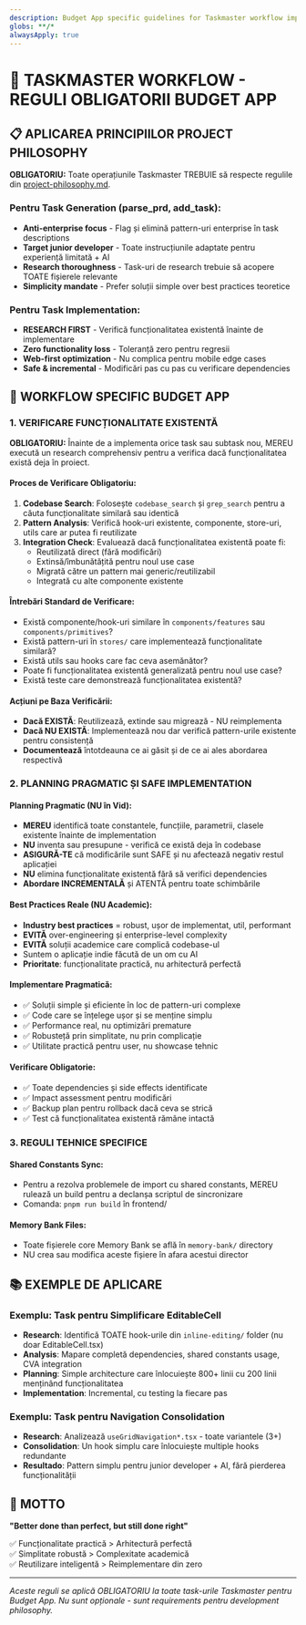 ```yaml
---
description: Budget App specific guidelines for Taskmaster workflow implementation
globs: **/*
alwaysApply: true
---
```


# 🎯 TASKMASTER WORKFLOW - REGULI OBLIGATORII BUDGET APP

## 📋 APLICAREA PRINCIPIILOR PROJECT PHILOSOPHY

**OBLIGATORIU:** Toate operațiunile Taskmaster TREBUIE să respecte regulile din [project-philosophy.md](mdc:.roo/rules/project-philosophy.md).

### **Pentru Task Generation (parse_prd, add_task):**
- **Anti-enterprise focus** - Flag și elimină pattern-uri enterprise în task descriptions
- **Target junior developer** - Toate instrucțiunile adaptate pentru experiență limitată + AI
- **Research thoroughness** - Task-uri de research trebuie să acopere TOATE fișierele relevante
- **Simplicity mandate** - Prefer soluții simple over best practices teoretice

### **Pentru Task Implementation:**
- **RESEARCH FIRST** - Verifică funcționalitatea existentă înainte de implementare
- **Zero functionality loss** - Toleranță zero pentru regresii
- **Web-first optimization** - Nu complica pentru mobile edge cases
- **Safe & incremental** - Modificări pas cu pas cu verificare dependencies

## 🚀 WORKFLOW SPECIFIC BUDGET APP

### **1. VERIFICARE FUNCȚIONALITATE EXISTENTĂ**

**OBLIGATORIU:** Înainte de a implementa orice task sau subtask nou, MEREU execută un research comprehensiv pentru a verifica dacă funcționalitatea există deja în proiect.

#### Proces de Verificare Obligatoriu:
1. **Codebase Search**: Folosește `codebase_search` și `grep_search` pentru a căuta funcționalitate similară sau identică
2. **Pattern Analysis**: Verifică hook-uri existente, componente, store-uri, utils care ar putea fi reutilizate
3. **Integration Check**: Evaluează dacă funcționalitatea existentă poate fi:
   - Reutilizată direct (fără modificări)
   - Extinsă/îmbunătățită pentru noul use case
   - Migrată către un pattern mai generic/reutilizabil
   - Integrată cu alte componente existente

#### Întrebări Standard de Verificare:
- Există componente/hook-uri similare în `components/features` sau `components/primitives`?
- Există pattern-uri în `stores/` care implementează funcționalitate similară?
- Există utils sau hooks care fac ceva asemănător?
- Poate fi funcționalitatea existentă generalizată pentru noul use case?
- Există teste care demonstrează funcționalitatea existentă?

#### Acțiuni pe Baza Verificării:
- **Dacă EXISTĂ**: Reutilizează, extinde sau migrează - NU reimplementa
- **Dacă NU EXISTĂ**: Implementează nou dar verifică pattern-urile existente pentru consistență
- **Documentează** întotdeauna ce ai găsit și de ce ai ales abordarea respectivă

### **2. PLANNING PRAGMATIC ȘI SAFE IMPLEMENTATION**

#### Planning Pragmatic (NU în Vid):
- **MEREU** identifică toate constantele, funcțiile, parametrii, clasele existente înainte de implementation
- **NU** inventa sau presupune - verifică ce există deja în codebase
- **ASIGURĂ-TE** că modificările sunt SAFE și nu afectează negativ restul aplicației
- **NU** elimina funcționalitate existentă fără să verifici dependencies
- **Abordare INCREMENTALĂ** și ATENTĂ pentru toate schimbările

#### Best Practices Reale (NU Academic):
- **Industry best practices** = robust, ușor de implementat, util, performant
- **EVITĂ** over-engineering și enterprise-level complexity
- **EVITĂ** soluții academice care complică codebase-ul
- Suntem o aplicație indie făcută de un om cu AI
- **Prioritate**: funcționalitate practică, nu arhitectură perfectă

#### Implementare Pragmatică:
- ✅ Soluții simple și eficiente în loc de pattern-uri complexe
- ✅ Code care se înțelege ușor și se menține simplu
- ✅ Performance real, nu optimizări premature
- ✅ Robusteță prin simplitate, nu prin complicație
- ✅ Utilitate practică pentru user, nu showcase tehnic

#### Verificare Obligatorie:
- ✅ Toate dependencies și side effects identificate
- ✅ Impact assessment pentru modificări
- ✅ Backup plan pentru rollback dacă ceva se strică
- ✅ Test că funcționalitatea existentă rămâne intactă

### **3. REGULI TEHNICE SPECIFICE**

#### Shared Constants Sync:
- Pentru a rezolva problemele de import cu shared constants, MEREU rulează un build pentru a declanșa scriptul de sincronizare
- Comanda: `pnpm run build` în frontend/

#### Memory Bank Files:
- Toate fișierele core Memory Bank se află în `memory-bank/` directory
- NU crea sau modifica aceste fișiere în afara acestui director

## 📚 EXEMPLE DE APLICARE

### Exemplu: Task pentru Simplificare EditableCell
- **Research**: Identifică TOATE hook-urile din `inline-editing/` folder (nu doar EditableCell.tsx)
- **Analysis**: Mapare completă dependencies, shared constants usage, CVA integration
- **Planning**: Simple architecture care înlocuiește 800+ linii cu 200 linii menținând funcționalitatea
- **Implementation**: Incremental, cu testing la fiecare pas

### Exemplu: Task pentru Navigation Consolidation
- **Research**: Analizează `useGridNavigation*.tsx` - toate variantele (3+)
- **Consolidation**: Un hook simplu care înlocuiește multiple hooks redundante
- **Resultado**: Pattern simplu pentru junior developer + AI, fără pierderea funcționalității

## 🎯 MOTTO

**"Better done than perfect, but still done right"**

✅ Funcționalitate practică > Arhitectură perfectă  
✅ Simplitate robustă > Complexitate academică  
✅ Reutilizare inteligentă > Reimplementare din zero

---

*Aceste reguli se aplică OBLIGATORIU la toate task-urile Taskmaster pentru Budget App. Nu sunt opționale - sunt requirements pentru development philosophy.*

